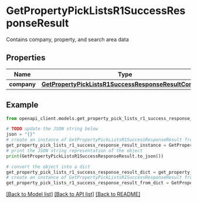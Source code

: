 # GetPropertyPickListsR1SuccessResponseResult

Contains company, property, and search area data

## Properties

Name | Type | Description | Notes
------------ | ------------- | ------------- | -------------
**company** | [**GetPropertyPickListsR1SuccessResponseResultCompany**](GetPropertyPickListsR1SuccessResponseResultCompany.md) |  | 

## Example

```python
from openapi_client.models.get_property_pick_lists_r1_success_response_result import GetPropertyPickListsR1SuccessResponseResult

# TODO update the JSON string below
json = "{}"
# create an instance of GetPropertyPickListsR1SuccessResponseResult from a JSON string
get_property_pick_lists_r1_success_response_result_instance = GetPropertyPickListsR1SuccessResponseResult.from_json(json)
# print the JSON string representation of the object
print(GetPropertyPickListsR1SuccessResponseResult.to_json())

# convert the object into a dict
get_property_pick_lists_r1_success_response_result_dict = get_property_pick_lists_r1_success_response_result_instance.to_dict()
# create an instance of GetPropertyPickListsR1SuccessResponseResult from a dict
get_property_pick_lists_r1_success_response_result_from_dict = GetPropertyPickListsR1SuccessResponseResult.from_dict(get_property_pick_lists_r1_success_response_result_dict)
```
[[Back to Model list]](../README.md#documentation-for-models) [[Back to API list]](../README.md#documentation-for-api-endpoints) [[Back to README]](../README.md)


